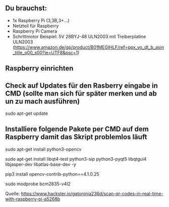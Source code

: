 ## Du brauchst:
- 1x Raspberry Pi (3,3B,3+...)
- Netzteil für Raspberry
- Raspberry Pi Camera
- Schrittmotor
    Beispiel: 5V 28BYJ-48 ULN2003 mit Treiberplatine ULN2003
    (https://www.amazon.de/gp/product/B01MEGIHLF/ref=ppx_yo_dt_b_asin_title_o00_s00?ie=UTF8&psc=1)


## Raspberry einrichten



## Check auf Updates für den Rasberry eingabe in CMD (sollte man sich für später merken und ab un zu mach ausführen)
sudo apt-get update

## Installiere folgende Pakete per CMD auf dem Raspberry damit das Skript problemlos läuft
sudo apt-get install python3-opencv

sudo apt-get install libqt4-test python3-sip python3-pyqt5 libqtgui4 libjasper-dev libatlas-base-dev -y

pip3 install opencv-contrib-python==4.1.0.25

sudo modprobe bcm2835-v4l2




Quelle: https://www.hackster.io/gatoninja236d/scan-qr-codes-in-real-time-with-raspberry-pi-a5268b
